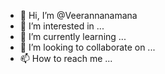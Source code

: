 - 👋 Hi, I’m @Veerannanamana
- 👀 I’m interested in ...
- 🌱 I’m currently learning ...
- 💞️ I’m looking to collaborate on ...
- 📫 How to reach me ...

<!---
Veerannanamana/Veerannanamana is a ✨ special ✨ repository because its `README.md` (this file) appears on your GitHub profile.
You can click the Preview link to take a look at your changes.
--->
